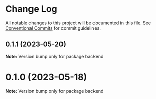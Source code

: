 # Change Log

All notable changes to this project will be documented in this file.
See [Conventional Commits](https://conventionalcommits.org) for commit guidelines.

## 0.1.1 (2023-05-20)

**Note:** Version bump only for package backend





# 0.1.0 (2023-05-18)

**Note:** Version bump only for package backend
